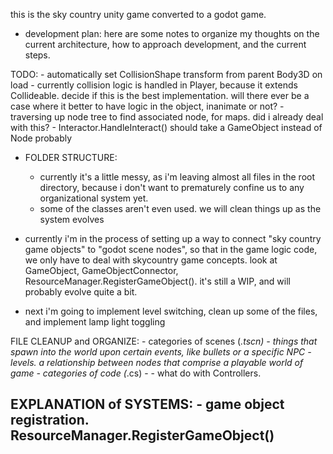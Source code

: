 this is the sky country unity game converted to a godot game. 

* development plan:
here are some notes to organize my thoughts on the current architecture, how to approach development, and the current steps. 

TODO:
	- automatically set CollisionShape transform from parent Body3D on load
	- currently collision logic is handled in Player, because it extends Collideable. decide if this is the best implementation. will there ever be a case where it better to have logic in the object, inanimate or not?
	- traversing up node tree to find associated node, for maps. did i already deal with this? 
	- Interactor.HandleInteract() should take a GameObject instead of Node probably 
	
	
- FOLDER STRUCTURE:
	- currently it's a little messy, as i'm leaving almost all files in the root directory, because i don't want to prematurely confine us to any organizational system yet.
	- some of the classes aren't even used. we will clean things up as the system evolves
	
- currently i'm in the process of setting up a way to connect "sky country game objects" to "godot scene nodes", so that in the game logic code, we only have to deal with skycountry game concepts. look at GameObject, GameObjectConnector, ResourceManager.RegisterGameObject(). it's still a WIP, and will probably evolve quite a bit. 

- next i'm going to implement level switching, clean up some of the files, and implement lamp light toggling 

FILE CLEANUP and ORGANIZE:
	- categories of scenes (*.tscn)
		- things that spawn into the world upon certain events, like bullets or a specific NPC
		- levels. a relationship between nodes that comprise a playable world of game
	- categories of code (*.cs)
		- 
	- what do with Controllers. 
		
		
EXPLANATION of SYSTEMS:
	- game object registration. ResourceManager.RegisterGameObject()
-----
